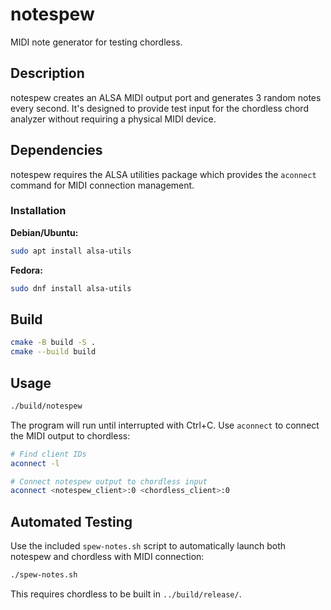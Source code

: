 # notespew

MIDI note generator for testing chordless.

## Description

notespew creates an ALSA MIDI output port and generates 3 random notes every second. It's designed to provide test input for the chordless chord analyzer without requiring a physical MIDI device.

## Dependencies

notespew requires the ALSA utilities package which provides the `aconnect` command for MIDI connection management.

### Installation

**Debian/Ubuntu:**
```bash
sudo apt install alsa-utils
```

**Fedora:**
```bash
sudo dnf install alsa-utils
```

## Build

```bash
cmake -B build -S .
cmake --build build
```

## Usage

```bash
./build/notespew
```

The program will run until interrupted with Ctrl+C. Use `aconnect` to connect the MIDI output to chordless:

```bash
# Find client IDs
aconnect -l

# Connect notespew output to chordless input
aconnect <notespew_client>:0 <chordless_client>:0
```

## Automated Testing

Use the included `spew-notes.sh` script to automatically launch both notespew and chordless with MIDI connection:

```bash
./spew-notes.sh
```

This requires chordless to be built in `../build/release/`.